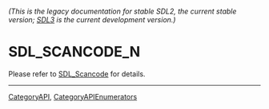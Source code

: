 ###### (This is the legacy documentation for stable SDL2, the current stable version; [SDL3](https://wiki.libsdl.org/SDL3/) is the current development version.)
# SDL_SCANCODE_N

Please refer to [SDL_Scancode](SDL_Scancode) for details.

----
[CategoryAPI](CategoryAPI), [CategoryAPIEnumerators](CategoryAPIEnumerators)

